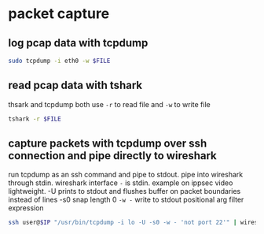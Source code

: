 # packet capture

## log pcap data with tcpdump
```bash
sudo tcpdump -i eth0 -w $FILE
```

## read pcap data with tshark
thsark and tcpdump both use `-r` to read file and `-w` to write file
```bash
tshark -r $FILE
```

## capture packets with tcpdump over ssh connection and pipe directly to wireshark
run tcpdump as an ssh command and pipe to stdout.
pipe into wireshark through stdin. wireshark interface `-` is stdin.
example on ippsec video lightweight.
-U                prints to stdout and flushes buffer on packet boundaries instead of lines
-s0               snap length 0
`-w -`            write to stdout
positional arg    filter expression
```bash
ssh user@$IP "/usr/bin/tcpdump -i lo -U -s0 -w - 'not port 22'" | wireshark -k -i -
```
